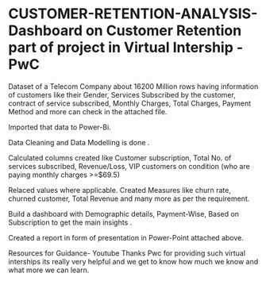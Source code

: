 # CUSTOMER-RETENTION-ANALYSIS- Dashboard on Customer Retention part of  project in Virtual Intership -PwC

Dataset of a Telecom Company about 16200 Million rows having information of customers like their Gender, Services Subscribed by the customer, contract of service subscribed, Monthly Charges, Total Charges, Payment Method and more can check in the attached file.


Imported that data to Power-Bi.


Data Cleaning and Data Modelling is done .


Calculated columns created like Customer subscription, Total No. of services subscribed, Revenue/Loss, VIP customers on condition (who are paying monthly charges >=$69.5)


Relaced values where applicable.
Created Measures like churn rate, churned customer, Total Revenue and many more as per the requirement.


Build a dashboard with Demographic details, Payment-Wise, Based on Subscription to get the main insights .


Created a report in form of presentation in Power-Point attached above.


Resources for Guidance- Youtube
Thanks Pwc for providing such virtual interships its really very helpful and we get to know how much we know and what more we can learn.


